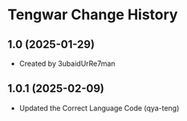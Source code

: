 Tengwar Change History
====================

1.0 (2025-01-29)
----------------
* Created by 3ubaidUrRe7man

1.0.1 (2025-02-09)
----------------
* Updated the Correct Language Code (qya-teng)
